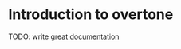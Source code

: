 # Introduction to overtone

TODO: write [great documentation](http://jacobian.org/writing/what-to-write/)
